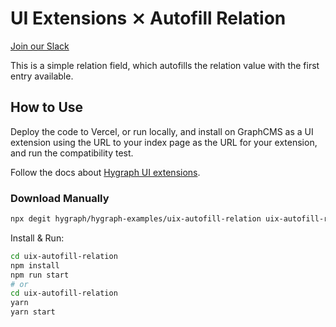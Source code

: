 # UI Extensions ⨯ Autofill Relation

[Join our Slack](https://slack.graphcms.com)

This is a simple relation field, which autofills the relation value with the first entry available.

## How to Use

Deploy the code to Vercel, or run locally, and install on GraphCMS as a UI extension using the URL to your index page as the URL for your extension, and run the compatibility test.

Follow the docs about [Hygraph UI extensions](https://hygraph.com/docs/ui-extensions).

### Download Manually

```bash
npx degit hygraph/hygraph-examples/uix-autofill-relation uix-autofill-relation
```

Install & Run:

```bash
cd uix-autofill-relation
npm install
npm run start
# or
cd uix-autofill-relation
yarn
yarn start
```

